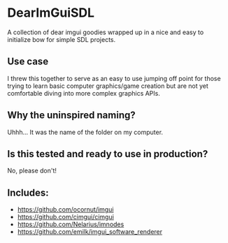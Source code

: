 # DearImGuiSDL
 A collection of dear imgui goodies wrapped up in a nice and easy to initialize bow for simple SDL projects.
 
## Use case
I threw this together to serve as an easy to use jumping off point for those trying to learn basic computer graphics/game creation but are not yet comfortable diving into more complex graphics APIs.

## Why the uninspired naming?
Uhhh... It was the name of the folder on my computer.

## Is this tested and ready to use in production?
No, please don't!

## Includes:
* https://github.com/ocornut/imgui
* https://github.com/cimgui/cimgui
* https://github.com/Nelarius/imnodes
* https://github.com/emilk/imgui_software_renderer
